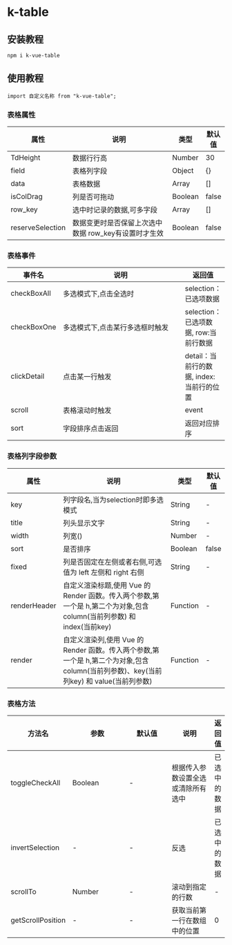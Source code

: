 # k-table

## 安装教程
```
npm i k-vue-table
```

## 使用教程
```
import 自定义名称 from "k-vue-table";
```

### 表格属性
<table style="width:100%;">
    <thead>
        <tr>
            <th>属性</th>
            <th width="500">说明</th>
            <th> 类型</th>
            <th> 默认值</th>
        </tr>
    </thead>
    <tbody>
        <tr>
            <td>TdHeight</td>
            <td>数据行行高</td>
            <td>Number</td>
            <td>30</td>
        </tr>
        <tr>
            <td>field</td>
            <td>表格列字段</td>
            <td>Object</td>
            <td> {}</td>
        </tr>
        <tr>
            <td>data</td>
            <td>表格数据</td>
            <td>Array</td>
            <td> []</td>
        </tr>
        <tr>
            <td>isColDrag</td>
            <td>列是否可拖动</td>
            <td>Boolean</td>
            <td>false</td>
        </tr>
        <tr>
            <td>row_key</td>
            <td>选中时记录的数据,可多字段</td>
            <td>Array</td>
            <td>[]</td>
        </tr>
        <tr>
            <td>reserveSelection</td>
            <td>数据变更时是否保留上次选中数据 row_key有设置时才生效</td>
            <td>Boolean</td>
            <td>false</td>
        </tr>
    </tbody>
</table>

### 表格事件
<table style="width:100%;">
    <thead>
        <tr>
            <th>事件名</th>
            <th width="500">说明</th>
            <th> 返回值</th>
        </tr>
    </thead>
    <tbody>
        <tr>
            <td>checkBoxAll</td>
            <td>多选模式下,点击全选时</td>
            <td>selection：已选项数据</td>
        </tr>
        <tr>
            <td>checkBoxOne</td>
            <td>多选模式下,点击某行多选框时触发</td>
            <td>selection：已选项数据, row:当前行数据</td>
        </tr>
        <tr>
            <td>clickDetail</td>
            <td>点击某一行触发</td>
            <td>detail：当前行的数据, index:当前行的位置</td>
        </tr>
         <tr>
            <td>scroll</td>
            <td>表格滚动时触发</td>
            <td>event</td>
        </tr>
         <tr>
            <td>sort</td>
            <td>字段排序点击返回</td>
            <td>返回对应排序</td>
        </tr>
    </tbody>
</table>

### 表格列字段参数

<table style="width:100%;">
    <thead>
        <tr>
            <th>属性</th>
            <th width="500">说明</th>
            <th> 类型</th>
            <th> 默认值</th>
        </tr>
    </thead>
    <tbody>
        <tr>
            <td>key</td>
            <td>列字段名,当为selection时即多选模式</td>
            <td>String</td>
            <td>-</td>
        </tr>
        <tr>
            <td>title</td>
            <td>列头显示文字</td>
            <td>String</td>
            <td>-</td>
        </tr>
        <tr>
            <td>width</td>
            <td>列宽()</td>
            <td>Number</td>
            <td>-</td>
        </tr>
        <tr>
            <td>sort</td>
            <td>是否排序</td>
            <td>Boolean</td>
            <td>false</td>
        </tr>
        <tr>
            <td>fixed</td>
            <td>列是否固定在左侧或者右侧,可选值为 left 左侧和 right 右侧</td>
            <td>String</td>
            <td>-</td>
        </tr>
         <tr>
            <td>renderHeader</td>
            <td>自定义渲染标题,使用 Vue 的 Render 函数。传入两个参数,第一个是 h,第二个为对象,包含 column(当前列参数) 和 index(当前key)</td>
            <td>Function</td>
            <td>-</td>
        </tr>
         <tr>
            <td>render</td>
            <td>自定义渲染列,使用 Vue 的 Render 函数。传入两个参数,第一个是 h,第二个为对象,包含 column(当前列参数)、key(当前列key) 和 value(当前列参数)</td>
            <td>Function</td>
            <td>-</td>
        </tr>
    </tbody>
</table>

### 表格方法
<table style="width:100%;">
    <thead>
        <tr>
            <th>方法名</th>
            <th width="250">参数</th>
            <th width="250">默认值</th>
            <th width="250">说明</th>
            <th> 返回值</th>
        </tr>
    </thead>
    <tbody>
        <tr>
            <td>toggleCheckAll</td>
            <td>Boolean</td>
            <td>-</td>
            <td>根据传入参数设置全选或清除所有选中</td>
            <td>已选中的数据</td>
        </tr>
        <tr>
            <td>invertSelection</td>
            <td>-</td>
            <td>-</td>
            <td>反选</td>
            <td>已选中的数据</td>
        </tr>
        <tr>
            <td>scrollTo</td>
            <td>Number</td>
            <td>-</td>
            <td>滚动到指定的行数</td>
            <td>-</td>
        </tr>
        <tr>
            <td>getScrollPosition</td>
            <td>-</td>
            <td>-</td>
            <td>获取当前第一行在数组中的位置</td>
            <td>0</td>
        </tr>
    </tbody>
</table>
